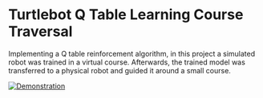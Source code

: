 # Turtlebot Q Table Learning Course Traversal
Implementing a Q table reinforcement algorithm, in this project a simulated robot was trained in a virtual course. Afterwards, the trained model was transferred to a physical robot and guided it around a small course.

[![Demonstration](https://img.youtube.com/vi/R1qfxtxpoKI/0.jpg)](https://www.youtube.com/watch?v=R1qfxtxpoKI)
